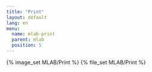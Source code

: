 ```yaml
---
title: "Print"
layout: default
lang: en
menu:
  name: mlab-print
  parent: mlab
  position: 5
---
```

{% image_set MLAB/Print %}
{% file_set MLAB/Print %}

